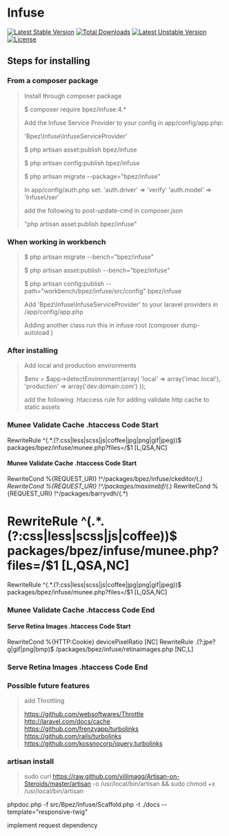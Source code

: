 Infuse
====================

[![Latest Stable Version](https://poser.pugx.org/bpez/infuse/v/stable.png)](https://packagist.org/packages/bpez/infuse) [![Total Downloads](https://poser.pugx.org/bpez/infuse/downloads.png)](https://packagist.org/packages/bpez/infuse) [![Latest Unstable Version](https://poser.pugx.org/bpez/infuse/v/unstable.png)](https://packagist.org/packages/bpez/infuse) [![License](https://poser.pugx.org/bpez/infuse/license.png)](https://packagist.org/packages/bpez/infuse)


Steps for installing 
---------------------

### From a composer package

> Install through composer package
>
> $ composer require bpez/infuse:4.*
>
> Add the Infuse Service Provider to your config in app/config/app.php: 
>
> 'Bpez\Infuse\InfuseServiceProvider'
>
> $ php artisan asset:publish bpez/infuse
>
> $ php artisan config:publish bpez/infuse
> 
> $ php artisan migrate --package="bpez/infuse"
>
> In app/config/auth.php set:
> 'auth.driver' => 'verify'
> 'auth.model' => 'InfuseUser'
>
>
> add the following to post-update-cmd in composer.json
>
> "php artisan asset:publish bpez/infuse"

### When working in workbench

> $ php artisan migrate --bench="bpez/infuse"
>
> $ php artisan asset:publish --bench="bpez/infuse"
>
> $ php artisan config:publish --path="workbench/bpez/infuse/src/config" bpez/infuse
> 
> Add 'Bpez\Infuse\InfuseServiceProvider' to your laravel providers in /app/config/app.php
>
> Adding another class run this in infuse root (composer dump-autoload )
>


### After installing


> Add local and production environments
>
> $env = $app->detectEnvironment(array(
>		'local'   => array('imac.local'),
> 	'production' => array('dev.domain.com')
>	));
>
> add the following .htaccess rule for adding validate http cache to static assets

### Munee Validate Cache .htaccess Code Start #
RewriteRule ^(.*\.(?:css|less|scss|js|coffee|jpg|png|gif|jpeg))$ packages/bpez/infuse/munee.php?files=/$1 [L,QSA,NC]


#### Munee Validate Cache .htaccess Code Start ####
RewriteCond %{REQUEST_URI} !^/packages/bpez/infuse/ckeditor/(.*)
RewriteCond %{REQUEST_URI} !^/packages/maximebf/(.*)
RewriteCond %{REQUEST_URI} !^/packages/barryvdh/(.*)
# RewriteRule ^(.*.(?:css|less|scss|js|coffee))$ packages/bpez/infuse/munee.php?files=/$1 [L,QSA,NC]
RewriteRule ^(.*.(?:css|less|scss|js|coffee|jpg|png|gif|jpeg))$ packages/bpez/infuse/munee.php?files=/$1 [L,QSA,NC]
### Munee Validate Cache .htaccess Code End #

####  Serve Retina Images .htaccess Code Start ####
RewriteCond %{HTTP:Cookie} devicePixelRatio [NC]
RewriteRule \.(?:jpe?g|gif|png|bmp)$ /packages/bpez/infuse/retinaimages.php [NC,L]
### Serve Retina Images .htaccess Code End #

### Possible future features 

> add Throttling
>
> https://github.com/websoftwares/Throttle
> http://laravel.com/docs/cache
> https://github.com/frenzyapp/turbolinks
> https://github.com/rails/turbolinks
> https://github.com/kossnocorp/jquery.turbolinks


### artisan install 
> sudo curl https://raw.github.com/villimagg/Artisan-on-Steroids/master/artisan -o /usr/local/bin/artisan && sudo chmod +x /usr/local/bin/artisan

phpdoc.php -f src/Bpez/Infuse/Scaffold.php -t ./docs --template="responsive-twig"

implement request dependency

